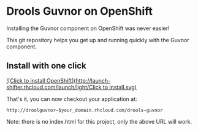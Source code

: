 Drools Guvnor on OpenShift
==========================
Installing the Guvnor component on OpenShift was never easier!

This git repository helps you get up and running quickly with the Guvnor component.


Install with one click
----------------------
[![Click to install OpenShift](http://launch-shifter.rhcloud.com/launch/light/Click to install.svg)](https://openshift.redhat.com/app/console/application_type/custom?&cartridges[]=jbossas-7&initial_git_url=https://github.com/eschabell/openshift-droolsguvnor.git&name=droolsguvnor)

That's it, you can now checkout your application at:

    http://droolguvnor-$your_domain.rhcloud.com/drools-guvnor

Note: there is no index.html for this project, only the above URL will work.

